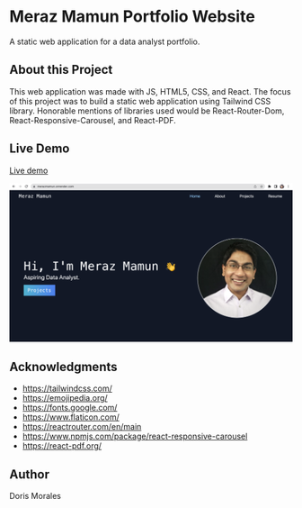 # Meraz Mamun Portfolio Website
A static web application for a data analyst portfolio.

## About this Project
This web application was made with JS, HTML5, CSS, and React. The focus of this project was to build a static web application using Tailwind CSS library. Honorable mentions of libraries used would be React-Router-Dom, React-Responsive-Carousel, and React-PDF.

## Live Demo
[Live demo](https://63c73e75e0f01f65aeb4c503--preeminent-twilight-8ab011.netlify.app/) 

![alt text](https://github.com/moralesdoris880/mmportfolio/blob/main/public/demoimage.png "Portfolio Website Home Page Screenshot")

## Acknowledgments

* https://tailwindcss.com/ 
* https://emojipedia.org/
* https://fonts.google.com/
* https://www.flaticon.com/
* https://reactrouter.com/en/main 
* https://www.npmjs.com/package/react-responsive-carousel 
* https://react-pdf.org/   

## Author

Doris Morales